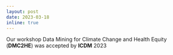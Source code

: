 ```yaml
---
layout: post
date: 2023-03-18
inline: true
---
```


Our workshop Data Mining for Climate Change and Health Equity (**DMC2HE**) was accepted by **ICDM** 2023
